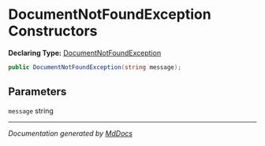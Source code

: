 ﻿# DocumentNotFoundException Constructors

**Declaring Type:** [DocumentNotFoundException](../index.md)

```csharp
public DocumentNotFoundException(string message);
```

## Parameters

`message`  string

___

*Documentation generated by [MdDocs](https://github.com/ap0llo/mddocs)*
